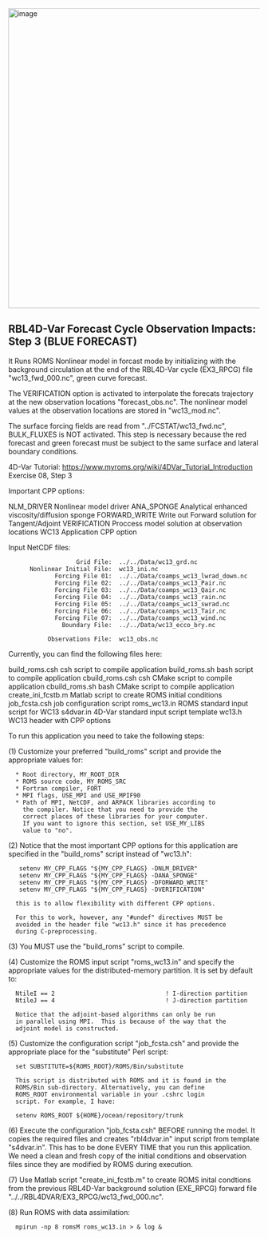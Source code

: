 <img width="600" alt="image" src="https://github.com/myroms/roms_test/assets/23062912/ad6a7ef1-1fed-4b2e-96b9-9c53615b9333">

## RBL4D-Var Forecast Cycle Observation Impacts: Step 3 (BLUE FORECAST)

It Runs ROMS Nonlinear model in forcast mode by initializing with the
background circulation at the end of the RBL4D-Var cycle (EX3_RPCG)
file "wc13_fwd_000.nc", green curve forecast.

The VERIFICATION option is activated to interpolate the forecats
trajectory at the new observation locations "forecast_obs.nc". The
nonlinear model values at the observation locations are stored in
"wc13_mod.nc".

The surface forcing fields are read from "../FCSTAT/wc13_fwd.nc",
BULK_FLUXES is NOT activated. This step is necessary because the
red forecast and green forecast must be subject to the same
 surface and lateral boundary conditions.

4D-Var Tutorial: https://www.myroms.org/wiki/4DVar_Tutorial_Introduction
                 Exercise 08, Step 3


Important CPP options:

   NLM_DRIVER              Nonlinear model driver
   ANA_SPONGE              Analytical enhanced viscosity/diffusion sponge
   FORWARD_WRITE           Write out Forward solution for Tangent/Adjoint
   VERIFICATION            Proccess model solution at observation locations
   WC13                    Application CPP option

Input NetCDF files:

                       Grid File:  ../../Data/wc13_grd.nc
          Nonlinear Initial File:  wc13_ini.nc
                 Forcing File 01:  ../../Data/coamps_wc13_lwrad_down.nc
                 Forcing File 02:  ../../Data/coamps_wc13_Pair.nc
                 Forcing File 03:  ../../Data/coamps_wc13_Qair.nc
                 Forcing File 04:  ../../Data/coamps_wc13_rain.nc
                 Forcing File 05:  ../../Data/coamps_wc13_swrad.nc
                 Forcing File 06:  ../../Data/coamps_wc13_Tair.nc
                 Forcing File 07:  ../../Data/coamps_wc13_wind.nc
                   Boundary File:  ../../Data/wc13_ecco_bry.nc

               Observations File:  wc13_obs.nc

Currently, you can find the following files here:

   build_roms.csh       csh  script to compile application
   build_roms.sh        bash script to compile application
   cbuild_roms.csh      csh  CMake script to compile application
   cbuild_roms.sh       bash CMake script to compile application
   create_ini_fcstb.m   Matlab script to create ROMS initial conditions
   job_fcsta.csh        job configuration script
   roms_wc13.in         ROMS standard input script for WC13
   s4dvar.in            4D-Var standard input script template
   wc13.h               WC13 header with CPP options

To run this application you need to take the following steps:

  (1) Customize your preferred "build_roms" script and provide the
      appropriate values for:

      * Root directory, MY_ROOT_DIR
      * ROMS source code, MY_ROMS_SRC
      * Fortran compiler, FORT
      * MPI flags, USE_MPI and USE_MPIF90
      * Path of MPI, NetCDF, and ARPACK libraries according to
        the compiler. Notice that you need to provide the
        correct places of these libraries for your computer.
        If you want to ignore this section, set USE_MY_LIBS
        value to "no".

  (2) Notice that the most important CPP options for this application
      are specified in the "build_roms" script instead of "wc13.h":

       setenv MY_CPP_FLAGS "${MY_CPP_FLAGS} -DNLM_DRIVER"
       setenv MY_CPP_FLAGS "${MY_CPP_FLAGS} -DANA_SPONGE"
       setenv MY_CPP_FLAGS "${MY_CPP_FLAGS} -DFORWARD_WRITE"
       setenv MY_CPP_FLAGS "${MY_CPP_FLAGS} -DVERIFICATION"

      this is to allow flexibility with different CPP options.

      For this to work, however, any "#undef" directives MUST be
      avoided in the header file "wc13.h" since it has precedence
      during C-preprocessing.

  (3) You MUST use the "build_roms" script to compile.

  (4) Customize the ROMS input script "roms_wc13.in" and specify
      the appropriate values for the distributed-memory partition.
      It is set by default to:

      NtileI == 2                               ! I-direction partition
      NtileJ == 4                               ! J-direction partition

      Notice that the adjoint-based algorithms can only be run
      in parallel using MPI.  This is because of the way that the
      adjoint model is constructed.

  (5) Customize the configuration script "job_fcsta.csh" and provide
      the appropriate place for the "substitute" Perl script:

      set SUBSTITUTE=${ROMS_ROOT}/ROMS/Bin/substitute

      This script is distributed with ROMS and it is found in the
      ROMS/Bin sub-directory. Alternatively, you can define
      ROMS_ROOT environmental variable in your .cshrc login
      script. For example, I have:

      setenv ROMS_ROOT ${HOME}/ocean/repository/trunk

  (6) Execute the configuration "job_fcsta.csh" BEFORE running
      the model. It copies the required files and creates "rbl4dvar.in"
      input script from template "s4dvar.in". This has to be done
      EVERY TIME that you run this application. We need a clean and
      fresh copy of the initial conditions and observation files
      since they are modified by ROMS during execution.

  (7) Use Matlab script "create_ini_fcstb.m" to create ROMS inital
      condtions from the previous RBL4D-Var background solution (EXE_RPCG)
      forward file "../../RBL4DVAR/EX3_RPCG/wc13_fwd_000.nc".

  (8) Run ROMS with data assimilation:

      mpirun -np 8 romsM roms_wc13.in > & log &
